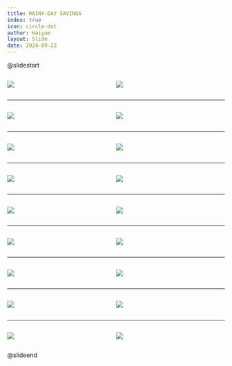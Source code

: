 ```yaml
---
title: RAINY-DAY SAVINGS
index: true
icon: circle-dot
author: Haiyue
layout: Slide
date: 2024-09-22
---
```

 
@slidestart

<div style="display:flex">
<div style="flex:1">

![](https://raw.githubusercontent.com/yclord/reading/refs/heads/master/english/Level-O/RAINY-DAY%20SAVINGS/001.webp)
</div>
<div style="flex:1">

![](https://raw.githubusercontent.com/yclord/reading/refs/heads/master/english/Level-O/RAINY-DAY%20SAVINGS/002.webp)
</div>
</div>

---

<div style="display:flex">
<div style="flex:1">

![](https://raw.githubusercontent.com/yclord/reading/refs/heads/master/english/Level-O/RAINY-DAY%20SAVINGS/003.webp)
</div>
<div style="flex:1">

![](https://raw.githubusercontent.com/yclord/reading/refs/heads/master/english/Level-O/RAINY-DAY%20SAVINGS/004.webp)
</div>
</div>

---

<div style="display:flex">
<div style="flex:1">

![](https://raw.githubusercontent.com/yclord/reading/refs/heads/master/english/Level-O/RAINY-DAY%20SAVINGS/005.webp)
</div>
<div style="flex:1">

![](https://raw.githubusercontent.com/yclord/reading/refs/heads/master/english/Level-O/RAINY-DAY%20SAVINGS/006.webp)
</div>
</div>

---

<div style="display:flex">
<div style="flex:1">

![](https://raw.githubusercontent.com/yclord/reading/refs/heads/master/english/Level-O/RAINY-DAY%20SAVINGS/007.webp)
</div>
<div style="flex:1">

![](https://raw.githubusercontent.com/yclord/reading/refs/heads/master/english/Level-O/RAINY-DAY%20SAVINGS/008.webp)
</div>
</div>

---

<div style="display:flex">
<div style="flex:1">

![](https://raw.githubusercontent.com/yclord/reading/refs/heads/master/english/Level-O/RAINY-DAY%20SAVINGS/009.webp)
</div>
<div style="flex:1">

![](https://raw.githubusercontent.com/yclord/reading/refs/heads/master/english/Level-O/RAINY-DAY%20SAVINGS/010.webp)
</div>
</div>

---

<div style="display:flex">
<div style="flex:1">

![](https://raw.githubusercontent.com/yclord/reading/refs/heads/master/english/Level-O/RAINY-DAY%20SAVINGS/011.webp)
</div>
<div style="flex:1">

![](https://raw.githubusercontent.com/yclord/reading/refs/heads/master/english/Level-O/RAINY-DAY%20SAVINGS/012.webp)
</div>
</div>

---

<div style="display:flex">
<div style="flex:1">

![](https://raw.githubusercontent.com/yclord/reading/refs/heads/master/english/Level-O/RAINY-DAY%20SAVINGS/013.webp)
</div>
<div style="flex:1">

![](https://raw.githubusercontent.com/yclord/reading/refs/heads/master/english/Level-O/RAINY-DAY%20SAVINGS/014.webp)
</div>
</div>

---

<div style="display:flex">
<div style="flex:1">

![](https://raw.githubusercontent.com/yclord/reading/refs/heads/master/english/Level-O/RAINY-DAY%20SAVINGS/015.webp)
</div>
<div style="flex:1">

![](https://raw.githubusercontent.com/yclord/reading/refs/heads/master/english/Level-O/RAINY-DAY%20SAVINGS/016.webp)
</div>
</div>

---

<div style="display:flex">
<div style="flex:1">

![](https://raw.githubusercontent.com/yclord/reading/refs/heads/master/english/Level-O/RAINY-DAY%20SAVINGS/017.webp)
</div>
<div style="flex:1">

![](https://raw.githubusercontent.com/yclord/reading/refs/heads/master/english/Level-O/RAINY-DAY%20SAVINGS/018.webp)
</div>
</div>

@slideend